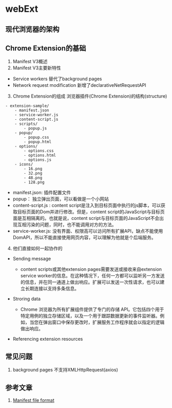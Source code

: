 # webExt



## 现代浏览器的架构

## Chrome Extension的基础
1. Manifest V3概述
2. Manifest V3主要新特性

- Service workers 替代了background pages
- Network request modification 新增了declarativeNetRequestAPI

3. Chrome Extension的组成
浏览器插件(Chrome Extension)的结构(structure)

```
- extension-sample/
    - manifest.json
    - service-worker.js
    - content-script.js
    - scripts/
        - popup.js
    - popup/
        - popup.css
        - popup.html
    - options/
        - options.css
        - options.html
        - options.js
    - icons/
        - 16.png
        - 32.png
        - 48.png
        - 128.png
```
- manifest.json: 插件配置文件
- popup： 独立弹出页面，可以看做是一个小网站
- content-script.js : content script是注入到目标页面中执行的js脚本，可以获取目标页面的Dom并进行修改。但是，content script的JavaScript与目标页面是互相隔离的。也就是说，content script与目标页面的JavaScript不会出现互相污染的问题，同时，也不能调用对方的方法。
- service-worker.js: 没有界面、权限高可以访问所有扩展API，缺点不能使用DomAPI，所以不能直接使用网页内容，可以理解为他就是个后端服务。

4. 他们直接如何一起协作的

- Sending message
  -  content scripts或其他extension pages需要发送或接收来自extension service worker的信息。在这种情况下，任何一方都可以监听另一方发送的信息，并在同一通道上做出响应。扩展可以发送一次性请求，也可以建立长期连接以支持多条信息。

- Stroring data
  - Chrome 浏览器为所有扩展组件提供了专门的存储 API。它包括四个用于特定用例的独立存储区域，以及一个用于跟踪数据更新的事件监听器。例如，当您在弹出窗口中保存更改时，扩展服务工作程序就会以指定的逻辑做出响应。
- Referencing extension resources








## 常见问题
1. background pages 不支持XMLHttpRequest(axios)




## 参考文章
1. [Manifest file format](https://developer.chrome.com/docs/extensions/mv3/manifest/)